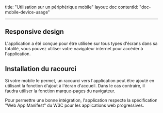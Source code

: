 title: "Utilisation sur un périphérique mobile"
layout: doc
contentId: "doc-mobile-device-usage"

---

## Responsive design

L'application a été conçue pour être utilisée sur tous types d'écrans dans sa totalité, vous pouvez utiliser votre navigateur internet pour accéder à l'application.

## Installation du racourci

Si votre mobile le permet, un racourci vers l'application peut être ajouté en utilisant la fonction d'ajout à l'écran d'accueil. Dans le cas contraire, il faudra utiliser la fonction marque-pages du navigateur.

Pour permettre une bonne intégration, l'application respecte la spécification "Web App Manifest" du W3C pour les applications web progressives.
